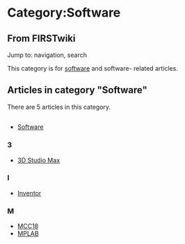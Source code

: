 # Category:Software

## From FIRSTwiki

Jump to: navigation, search

This category is for [software](Software "Software") and software- related articles.

## Articles in category "Software"

There are 5 articles in this category.

## #

- [Software](Software "Software")

### 3

- [3D Studio Max](3D_Studio_Max "3D Studio Max")

### I

- [Inventor](Inventor "Inventor")

### M

- [MCC18](MCC18 "MCC18")
- [MPLAB](MPLAB "MPLAB")
